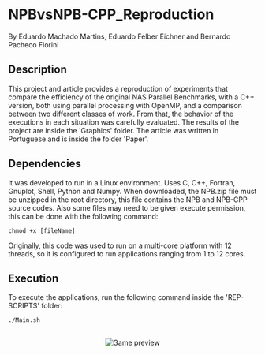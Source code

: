# NPBvsNPB-CPP_Reproduction
By Eduardo Machado Martins, Eduardo Felber Eichner and Bernardo Pacheco Fiorini
## Description
This project and article provides a reproduction of experiments that compare the efficiency of the original NAS Parallel Benchmarks, with a C++ version, both using parallel processing with OpenMP, and a comparison between two different classes of work. From that, the behavior of the executions in each situation was carefully evaluated. The results of the project are inside the 'Graphics' folder. The article was written in Portuguese and is inside the folder 'Paper'.
## Dependencies
It was developed to run in a Linux environment. Uses C, C++, Fortran, Gnuplot, Shell, Python and Numpy. When downloaded, the NPB.zip file must be unzipped in the root directory, this file contains the NPB and NPB-CPP source codes. 
Also some files may need to be given execute permission, this can be done with the following command:
```
chmod +x [fileName]
```
Originally, this code was used to run on a multi-core platform with 12 threads, so it is configured to run applications ranging from 1 to 12 cores.
## Execution
To execute the applications, run the following command inside the 'REP-SCRIPTS' folder:
```
./Main.sh
```
##
<div align="center">  
  <img src="https://cdn.discordapp.com/attachments/1076157666986049598/1076170251894534264/rep.png" alt="Game preview" /> 
</div>

